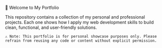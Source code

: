 👋 Welcome to My Portfolio

This repository contains a collection of my personal and professional projects. Each one shows how I apply my web development skills to build clean, functional, and user-friendly solutions.

    ⚠️ Note: This portfolio is for personal showcase purposes only. Please refrain from reusing any code or content without explicit permission.
